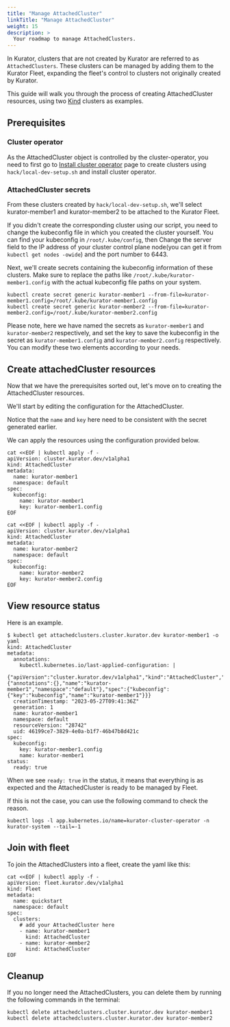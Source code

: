 ```yaml
---
title: "Manage AttachedCluster"
linkTitle: "Manage AttachedCluster"
weight: 15
description: >
  Your roadmap to manage AttachedClusters.
---
```


In Kurator, clusters that are not created by Kurator are referred to as `AttachedClusters`.
These clusters can be managed by adding them to the Kurator Fleet, expanding the fleet's control to clusters not originally created by Kurator.

This guide will walk you through the process of creating AttachedCluster resources, using two [Kind](https://kind.sigs.k8s.io/) clusters as examples.

## Prerequisites

### Cluster operator

As the AttachedCluster object is controlled by the cluster-operator, you need to first go to [Install cluster operator](/docs/setup/install-cluster-operator) page to create clusters using `hack/local-dev-setup.sh` and install cluster operator.

### AttachedCluster secrets

From these clusters created by `hack/local-dev-setup.sh`, we'll select kurator-member1 and kurator-member2 to be attached to the Kurator Fleet.

If you didn't create the corresponding cluster using our script, you need to change the kubeconfig file in which you created the cluster yourself. You can find your kubeconfig in `/root/.kube/config`, then Change the server field to the IP address of your cluster control plane node(you can get it from `kubectl get nodes -owide`) and the port number to 6443.

Next, we'll create secrets containing the kubeconfig information of these clusters. Make sure to replace the paths like `/root/.kube/kurator-member1.config` with the actual kubeconfig file paths on your system.

```console
kubectl create secret generic kurator-member1 --from-file=kurator-member1.config=/root/.kube/kurator-member1.config
kubectl create secret generic kurator-member2 --from-file=kurator-member2.config=/root/.kube/kurator-member2.config
```

Please note, here we have named the secrets as `kurator-member1` and `kurator-member2` respectively, and set the key to save the kubeconfig in the secret as `kurator-member1.config` and `kurator-member2.config` respectively.
You can modify these two elements according to your needs.

## Create attachedCluster resources

Now that we have the prerequisites sorted out, let's move on to creating the AttachedCluster resources.

We'll start by editing the configuration for the AttachedCluster.

Notice that the `name` and `key` here need to be consistent with the secret generated earlier.

We can apply the resources using the configuration provided below.

```console
cat <<EOF | kubectl apply -f -
apiVersion: cluster.kurator.dev/v1alpha1
kind: AttachedCluster
metadata:
  name: kurator-member1
  namespace: default
spec:
  kubeconfig:
    name: kurator-member1
    key: kurator-member1.config
EOF

cat <<EOF | kubectl apply -f -
apiVersion: cluster.kurator.dev/v1alpha1
kind: AttachedCluster
metadata:
  name: kurator-member2
  namespace: default
spec:
  kubeconfig:
    name: kurator-member2
    key: kurator-member2.config
EOF
```

## View resource status

Here is an example.

```console
$ kubectl get attachedclusters.cluster.kurator.dev kurator-member1 -o yaml
kind: AttachedCluster
metadata:
  annotations:
    kubectl.kubernetes.io/last-applied-configuration: |
      {"apiVersion":"cluster.kurator.dev/v1alpha1","kind":"AttachedCluster","metadata":{"annotations":{},"name":"kurator-member1","namespace":"default"},"spec":{"kubeconfig":{"key":"kubeconfig","name":"kurator-member1"}}}
  creationTimestamp: "2023-05-27T09:41:36Z"
  generation: 1
  name: kurator-member1
  namespace: default
  resourceVersion: "28742"
  uid: 46199ce7-3829-4e0a-b1f7-46b47b8d421c
spec:
  kubeconfig:
    key: kurator-member1.config
    name: kurator-member1
status:
  ready: true
```

When we see `ready: true` in the status, it means that everything is as expected and the AttachedCluster is ready to be managed by Fleet. 

If this is not the case, you can use the following command to check the reason.

```console
kubectl logs -l app.kubernetes.io/name=kurator-cluster-operator -n kurator-system --tail=-1
```

## Join with fleet

To join the AttachedClusters into a fleet, create the yaml like this:

```console
cat <<EOF | kubectl apply -f -
apiVersion: fleet.kurator.dev/v1alpha1
kind: Fleet 
metadata:
  name: quickstart
  namespace: default
spec:
  clusters:
    # add your AttachedCluster here
    - name: kurator-member1 
      kind: AttachedCluster
    - name: kurator-member2
      kind: AttachedCluster
EOF
```

## Cleanup

If you no longer need the AttachedClusters, you can delete them by running the following commands in the terminal:

```console
kubectl delete attachedclusters.cluster.kurator.dev kurator-member1
kubectl delete attachedclusters.cluster.kurator.dev kurator-member2
```
